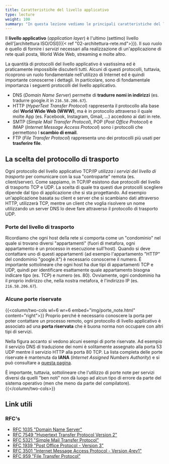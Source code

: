 ```yaml
---
title: Caratteristiche del livello applicativo
type: lecture
weight: 100
summary: "In questa lezione vediamo le principali caratteristiche del livello mettendolo in relazione con il sottostante livello di trasporto."
---
```


Il **livello applicativo** (*application layer*) è l'ultimo (settimo) livello dell'[architettura ISO/OSI]({{< ref "02-architettura-rete.md">}}). Il suo ruolo è quello di fornire i *servizi* necessari alla realizzazione di un'applicazione di rete quali posta, World Wide Web, streaming e molte altro.

La quantità di protocolli del livello applicativo è vastissima ed è praticamente impossibile discuterli tutti. Alcuni di questi protocolli, tuttavia, ricoprono un ruolo fondamentale nell'utilizzo di Internet ed è quindi importante conoscerne i dettagli. In particolare, sono di fondamentale importanza i seguenti protocolli del livello applicativo.

* DNS (*Domain Name Server*) permette di **tradurre nomi in indirizzi** (es. tradurre google.it  in `216.58.206.67`).
* HTTP (*HyperText Transfer Protocol*) rappresenta il protocollo alla base del **World Wide Web (WWW)**, ma è in protocollo attraverso il quale molte App (es. Facebook, Instagram, Gmail, ...) accedono ai dati in rete.
* SMTP (*Simple Mail Transfer Protocol*), POP (*Post Office Protocol*) e IMAP (*Internet Message Access Protocol*) sono i protocolli che permettono l **scambio di email**.
* FTP (*File Transfer Protocol*) rappresenta uno dei protocolli più usati per **trasferire file**.

## La scelta del protocollo di trasporto
Ogni protocollo del livello applicativo TCP/IP *utilizza i servizi del livello di trasporto* per comunicare con la sua "controparte" remota (es. client/server). Come sappiamo, in TCP/IP esistono due protocolli del livello di trasporto TCP e UDP. La scelta di quale tra questi due protocolli scegliere dipende dal tipo di applicazione che si sta progettando. Ad esempio un'applicazione basata su client e server che si scambiano dati attraverso HTTP, utilizzerà TCP, mentre un client che voglia risolvere un nome utilizzando un server DNS lo deve fare attraverso il protocollo di trasporto UDP.

### Porte del livello di trasporto
Ricordiamo che ogni host della rete si comporta come un "condominio" nel quale si trovano diversi "appartamenti" (fuori di metafora, ogni appartamento è un processo in esecuzione sull'host). Quando si deve contattare uno di questi appartamenti (ad esempio l'appartamento "HTTP" del condominio "google.it") è necessario conoscerne il numero. È importante sottolineare che ogni host ha due tipi di appartamenti TCP e UDP, quindi per identificare esattamente quale appartamento bisogna indicare tipo (es. TCP) e numero (es. 80). Ovviamente, ogni condominio ha il proprio indirizzo che, nella nostra metafora, è l'indirizzo IP (es. `216.58.206.67`).

### Alcune porte riservate
{{<column/two-cols wl=6 wr=6 embed="img/porte_note.html" content="right">}}
Proprio perché è necessario conoscere la porta per poter contattare un processo remoto, ogni protocollo di livello applicativo è associato ad una **porta riservata** che è buona norma non occupare con altri tipi di servizi. 

Nella figura accanto si vedono alcuni esempi di porte riservate. Ad esempio il servizio DNS di traduzione dei nomi è solitamente assegnato alla porta 53 UDP mentre il servizio HTTP alla porta 80 TCP. La lista completa delle porte riservate è mantenuta da **IANA** (*Internet Assigned Numbers Authority*) e si può consultare a [questa pagina](https://www.iana.org/assignments/service-names-port-numbers/service-names-port-numbers.xhtml).

È importante, tuttavia, sottolineare che l'utilizzo di porte note per servizi diversi da quelli "ben noti" non dà luogo ad alcun tipo di errore da parte del sistema operativo (men che meno da parte del compilatore).
{{</column/two-cols>}}


## Link utili

### RFC's

* [RFC 1035 "Domain Name Server"](https://datatracker.ietf.org/doc/html/rfc1035)
* [RFC 7549 "Hypertext Transfer Protocol Version 2"](https://datatracker.ietf.org/doc/html/rfc7549)
* [RFC 5321 "Simple Mail Transfer Protocol"](https://datatracker.ietf.org/doc/html/rfc5321)
* [RFC 1939 "Post Office Protocol - Version 3"](https://datatracker.ietf.org/doc/html/rfc1939)
* [RFC 3501 "Internet Message Access Protocol - Version 4rev1"](https://datatracker.ietf.org/doc/html/rfc3501)
* [RFC 959 "File Transfer Protocol"](https://datatracker.ietf.org/doc/html/rfc959)